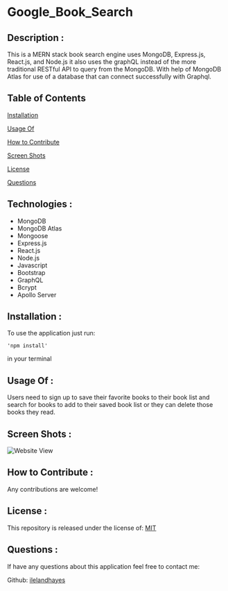 # Google_Book_Search

## Description :

This is a MERN stack book search engine uses MongoDB, Express.js, React.js, and Node.js it also uses the graphQL instead of the more traditional RESTful API to query from the MongoDB. With help of MongoDB Atlas for use of a database that can connect successfully with Graphql.

## Table of Contents

[Installation](https://github.com/ilelandhayes/Google_Book_Search#Installation)

[Usage Of](https://github.com/ilelandhayes/Google_Book_Search#Usage-Of)

[How to Contribute](https://github.com/ilelandhayes/Google_Book_Search#How-to-Contribute)

[Screen Shots](https://github.com/ilelandhayes/Google_Book_Search#Screen-Shots)

[License](https://github.com/ilelandhayes/Google_Book_Search#License)

[Questions](https://github.com/ilelandhayes/Google_Book_Search#Questions)

## Technologies :

- MongoDB
- MongoDB Atlas
- Mongoose
- Express.js
- React.js
- Node.js
- Javascript
- Bootstrap
- GraphQL
- Bcrypt
- Apollo Server

## Installation :

To use the application just run:

    'npm install'

in your terminal

## Usage Of :

Users need to sign up to save their favorite books to their book list and search for books to add to their saved book list or they can delete those books they read.

## Screen Shots :

![Website View](./images/Google-Book-Seach.png)

## How to Contribute :

Any contributions are welcome!

## License :

This repository is released under the license of: [MIT](https://opensource.org/licenses/MIT)

## Questions :

If have any questions about this application feel free to contact me:

Github: [ilelandhayes](https://github.com/ilelandhayes)
